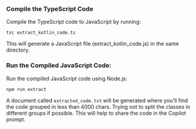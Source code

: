 ### Compile the TypeScript Code

Compile the TypeScript code to JavaScript by running:

```
tsc extract_kotlin_code.ts
```

This will generate a JavaScript file (extract_kotlin_code.js) in the same directory.

### Run the Compiled JavaScript Code:

Run the compiled JavaScript code using Node.js:

```
npm run extract
```

A document called `extracted_code.txt` will be generated where you'll find the code grouped in less than 4000 chars. Trying not to split the classes in different groups if possible. This will help to share the code in the Copilot prompt.
